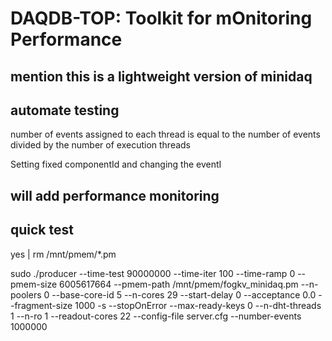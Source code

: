 # DAQDB-TOP: Toolkit for mOnitoring Performance


## mention this is a lightweight version of minidaq



## automate testing


number of events assigned to each thread is equal to the number of events divided by the number of execution threads

Setting fixed componentId and changing the eventI

## will add performance monitoring 

## quick test

yes | rm /mnt/pmem/*.pm



sudo ./producer --time-test 90000000 --time-iter 100 --time-ramp 0 --pmem-size 6005617664 --pmem-path /mnt/pmem/fogkv_minidaq.pm --n-poolers 0 --base-core-id 5 --n-cores 29 --start-delay 0 --acceptance 0.0 --fragment-size 1000 -s --stopOnError --max-ready-keys 0 --n-dht-threads 1 --n-ro 1 --readout-cores 22 --config-file server.cfg --number-events 1000000


